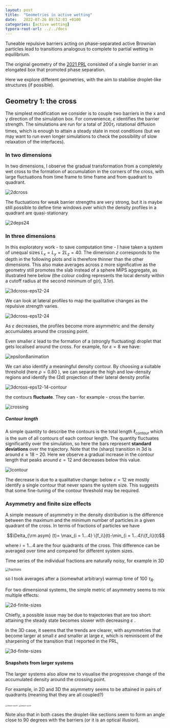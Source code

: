 ```yaml
---
layout: post
title:  "Geometries in active wetting"
date:   2022-07-26 09:52:03 +0100
categories: [active wetting]
typora-root-url: ../../docs
---
```


Tuneable repulsive barriers acting on phase-separated active Brownian particles lead to transitions analogous to complete to partial wetting in equilibrium.

The original geometry of the [2021 PRL]([10.1103/PhysRevLett.127.238002](https://doi.org/10.1103/PhysRevLett.127.238002)) consisted of a single barrier in an elongated box that promoted phase separation.

Here we explore different geometries, with the aim to stabilise droplet-like structures (if possible).



## Geometry 1: the cross

The simplest modification we consider is to couple two barriers in the x and y direction of the simulation box. For convenience, $\varepsilon$ identifies the barrier strength. The simulations are run for a total of $200\tau_r$ rotational diffusion times, which is enough to attain a steady state in most conditions (but we may want to run even longer simulations to check the possibility of slow relaxation of the interfaces).



### In two dimensions

In two dimensions, I observe the gradual transformation from a completely wet cross to the formation of accumulation in the corners of the cross, with large fluctuations from time frame to time frame and from quadrant to quadrant.

![2dcross](/images/WeetingCrossGeom/2dcross-eps24-32-48.png)

The fluctuations for weak barrier strengths are very strong, but it is maybe still possible to define time windows over which the density profiles in a quadrant are quasi-stationary



![2deps24](/images/WeetingCrossGeom/2d-eps24.gif)





### In three dimensions 

In this exploratory work - to save computation time - I have taken a system of unequal sizes $L_x = L_y= 2L_z = 40$. The dimension $z$ corresponds to the depth in the following plots and is therefore thinner than the other dimensions.  This also make averages across z more significative as the geometry still promotes the slab instead of a sphere MIPS aggregate, as illustrated here below (the colour coding represents the local density within a cutoff radius at the second minimum of g(r), $3.1\sigma$).

![3dcross-eps12-24](/images/WeetingCrossGeom/thickness-eps8.png)



We can look at lateral profiles to map the qualitative changes as the repulsive strength varies.



![3dcross-eps12-24](/images/WeetingCrossGeom/3dcross-eps12-24.png)



As $\varepsilon$ decreases, the profiles become more asymmetric and the density accumulates around the crossing point.

Even smaller $\varepsilon$ lead to the formation of a (strongly fluctuating) droplet that gets localised around the cross. For example, for $\varepsilon=8$ we have:

![epsilon8animation](/images/WeetingCrossGeom/eps8.gif)



We can also identify a meaningful density contour. By choosing a suitable threshold (here $\rho=0.80$ ), we can separate the high and low-density regions and identify the (2d) projection of their lateral density profile

![3dcross-eps12-14-contour](/images/WeetingCrossGeom/contours3d.png)



the contours **fluctuate**. They can - for example - cross the barrier.

![crossing](/images/WeetingCrossGeom/eps12-crossing-avg080.npy.png)

##### Contour length

A simple quantity to describe the contours is the total length $\ell_{contour}$ which is the sum of all contours of each contour length. The quantity fluctuates significantly over the simulation, so here the bars represent **standard deviations** over the trajectory. Note that the (sharp) transition in 3d is around $\varepsilon\approx18-20$. Here we observe a gradual increase in the contour length that peaks around $\varepsilon=12$ and decreases below this value. 



![lcontour](/images/WeetingCrossGeom/lcontour.png)

The decrease is due to a qualitative change: below $\varepsilon=12$  we mostly identify a single contour that never spans the system size. This suggests that some fine-tuning of the contour threshold may be required.



### Asymmetry and finite size effects

A simple measure of asymmetry in the density distribution is the difference between the maximum and the minimum number of particles in a given quadrant of the cross. In terms of fractions of particles we have



$$\Delta_{\rm asym} (t)= \max_{i = 1...4} \{f_i\}(t)-\min_{i = 1...4}\{f_i\}(t)$$

where $i=1...4$  are the four quadrants of the cross. This difference can be averaged over time and compared for different system sizes.



Time series of the individual fractions are naturally noisy, for example in 3D

<img src="/images/WeetingCrossGeom/fractions3d-lx20-eps12.png" alt="fractions" style="zoom:67%;" />

so I took averages after a (somewhat arbitrary) warmup time of 100 $\tau_R$. 



For two dimensional systems, the simple metric of asymmetry seems to mix multiple effects:



![2d-finite-sizes](/images/WeetingCrossGeom/finite-sizes/ptp-finite-size-2D.png)

Chiefly, a possible issue may be due to trajectories that are too short: attaining the steady state becomes slower with decreasing $\varepsilon$ .



In the 3D case, it seems that the trends are clearer, with asymmetries that become larger at small $\varepsilon$ and smaller at large $\varepsilon$, which is reminiscent of the sharpening of the transition that I reported in the PRL,

![3d-finite-sizes](/images/WeetingCrossGeom/finite-sizes/ptp-finite-size-3D.png)

#### Snapshots from larger systems

The larger systems also allow me to visualise the progressive change of the accumulated density around the crossing point.



For example, in 2D and 3D the asymmetry seems to be attained in pairs of quadrants (meaning that they are all coupled?)

<img src="/images/WeetingCrossGeom/finite-sizes/2d-large-eps24.png" alt="2dasym-eps24" style="zoom: 33%;" />



<img src="/images/WeetingCrossGeom/finite-sizes/3d-large-eps8.png" alt="2dasym-eps24" style="zoom: 33%;" />



Note also that in both cases the droplet-like sections seem to form an angle close to 90 degrees with the barriers (or it is an optical illusion).











